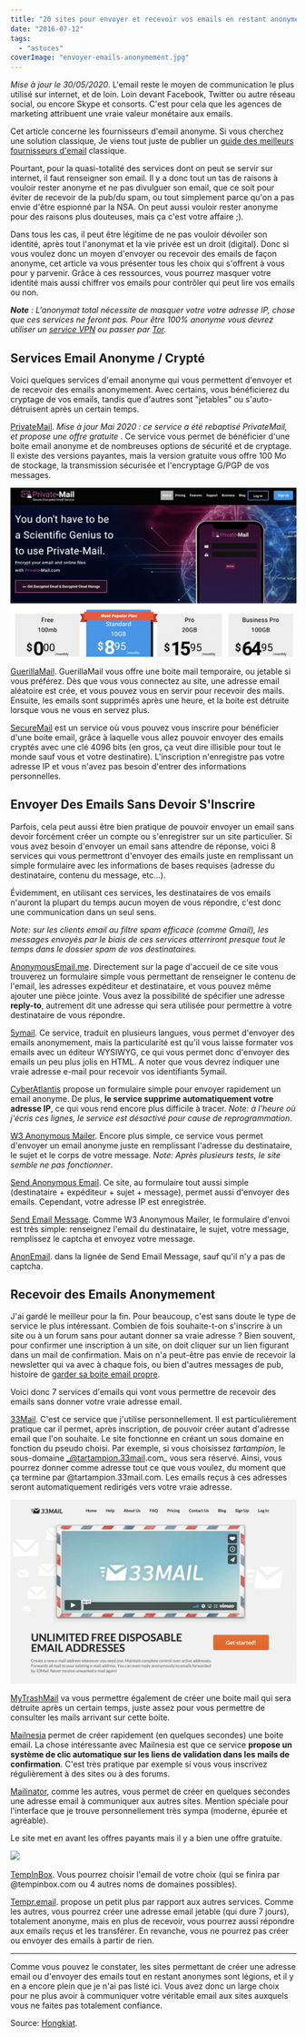 ```yaml
---
title: "20 sites pour envoyer et recevoir vos emails en restant anonyme"
date: "2016-07-12"
tags:
  - "astuces"
coverImage: "envoyer-emails-anonymement.jpg"
---
```


_Mise à jour le 30/05/2020_. L'email reste le moyen de communication le plus utilisé sur internet, et de loin. Loin devant Facebook, Twitter ou autre réseau social, ou encore Skype et consorts. C'est pour cela que les agences de marketing attribuent une vraie valeur monétaire aux emails.

Cet article concerne les fournisseurs d'email anonyme. Si vous cherchez une solution classique, Je viens tout juste de publier un [guide des meilleurs fournisseurs d'email](https://tobal.fr/comparatif-des-meilleurs-fournisseurs-email-en-2020/) classique.

Pourtant, pour la quasi-totalité des services dont on peut se servir sur internet, il faut renseigner son email. Il y a donc tout un tas de raisons à vouloir rester anonyme et ne pas divulguer son email, que ce soit pour éviter de recevoir de la pub/du spam, ou tout simplement parce qu'on a pas envie d'être espionné par la NSA. On peut aussi vouloir rester anonyme pour des raisons plus douteuses, mais ça c'est votre affaire ;).

<!--more-->

Dans tous les cas, il peut être légitime de ne pas vouloir dévoiler son identité, après tout l'anonymat et la vie privée est un droit (digital). Donc si vous voulez donc un moyen d'envoyer ou recevoir des emails de façon anonyme, cet article va vous présenter tous les choix qui s'offrent à vous pour y parvenir. Grâce à ces ressources, vous pourrez masquer votre identité mais aussi chiffrer vos emails pour contrôler qui peut lire vos emails ou non.

_**Note** : L'anonymat total nécessite de masquer votre votre adresse IP, chose que ces services ne feront pas. Pour être 100% anonyme vous devrez utiliser un [service VPN](http://fr.wikipedia.org/wiki/R%C3%A9seau_priv%C3%A9_virtuel) ou passer par [Tor](http://fr.wikipedia.org/wiki/Tor_(r%C3%A9seau))._

## Services Email Anonyme / Crypté

Voici quelques services d'email anonyme qui vous permettent d'envoyer et de recevoir des emails anonymement. Avec certains, vous bénéficierez du cryptage de vos emails, tandis que d'autres sont "jetables" ou s'auto-détruisent après un certain temps.

[PrivateMail](https://tobal.fr/privatemail). _Mise à jour Mai 2020 : ce service a été rebaptisé PrivateMail, et propose une offre gratuite_ . Ce service vous permet de bénéficier d'une boite email anonyme et de nombreuses options de sécurité et de cryptage. Il existe des versions payantes, mais la version gratuite vous offre 100 Mo de stockage, la transmission sécurisée et l'encryptage G/PGP de vos messages.

![](images/CleanShot-2020-05-29-at-20.09.05@2x-2000x1178.png)

[GuerillaMail](https://www.guerrillamail.com/). GuerillaMail vous offre une boite mail temporaire, ou jetable si vous préférez. Dès que vous vous connectez au site, une adresse email aléatoire est crée, et vous pouvez vous en servir pour recevoir des mails. Ensuite, les emails sont supprimés après une heure, et la boite est détruite lorsque vous ne vous en servez plus.

[SecureMail](https://www.secure-email.org/index.php) est un service où vous pouvez vous inscrire pour bénéficier d'une boite email, grâce à laquelle vous allez pouvoir envoyer des emails cryptés avec une clé 4096 bits (en gros, ça veut dire illisible pour tout le monde sauf vous et votre destinatire). L'inscription n'enregistre pas votre adresse IP et vous n'avez pas besoin d'entrer des informations personnelles.

## Envoyer Des Emails Sans Devoir S'Inscrire

Parfois, cela peut aussi être bien pratique de pouvoir envoyer un email sans devoir forcément créer un compte ou s'enregistrer sur un site particulier. Si vous avez besoin d'envoyer un email sans attendre de réponse, voici 8 services qui vous permettront d'envoyer des emails juste en remplissant un simple formulaire avec les informations de bases requises (adresse du destinataire, contenu du message, etc...).

Évidemment, en utilisant ces services, les destinataires de vos emails n'auront la plupart du temps aucun moyen de vous répondre, c'est donc une communication dans un seul sens.

_Note: sur les clients email au filtre spam efficace (comme Gmail), les messages envoyés par le biais de ces services atterriront presque tout le temps dans le dossier spam de vos destinataires._

[AnonymousEmail.me](http://www.anonymousemail.me/). Directement sur la page d'accueil de ce site vous trouverez un formulaire simple vous permettant de renseigner le contenu de l'email, les adresses expéditeur et destinataire, et vous pouvez même ajouter une pièce jointe. Vous avez la possibilité de spécifier une adresse **reply-to**, autrement dit une adresse qui sera utilisée pour permettre à votre destinataire de vous répondre.

[5ymail](http://www.5ymail.com/). Ce service, traduit en plusieurs langues, vous permet d'envoyer des emails anonymement, mais la particularité est qu'il vous laisse formater vos emails avec un éditeur WYSIWYG, ce qui vous permet donc d'envoyer des emails un peu plus jolis en HTML. A noter que vous devrez indiquer une vraie adresse e-mail pour recevoir vos identifiants 5ymail.

[CyberAtlantis](http://cyberatlantis.com/anonymous_email.php) propose un formulaire simple pour envoyer rapidement un email anonyme. De plus, **le service supprime automatiquement votre adresse IP**, ce qui vous rend encore plus difficile à tracer. _Note: à l'heure où j'écris ces lignes, le service est désactivé pour cause de reprogrammation_.

[W3 Anonymous Mailer](http://gilc.org/speech/anonymous/remailer.html). Encore plus simple, ce service vous permet d'envoyer un email anonyme juste en remplissant l'adresse du destinataire, le sujet et le corps de votre message.
_Note: Après plusieurs tests, le site semble ne pas fonctionner_.

[Send Anonymous Email](http://www.sendanonymousemail.net/). Ce site, au formulaire tout aussi simple (destinataire + expéditeur + sujet + message), permet aussi d'envoyer des emails. Cependant, votre adresse IP est enregistrée.

[Send Email Message](http://send-email.org/). Comme W3 Anonymous Mailer, le formulaire d'envoi est très simple: renseignez l'email du destinataire, le sujet, votre message, remplissez le captcha et envoyez votre message.

[AnonEmail](http://anonymouse.org/anonemail.html). dans la lignée de Send Email Message, sauf qu'il n'y a pas de captcha.

## Recevoir des Emails Anonymement

J'ai gardé le meilleur pour la fin. Pour beaucoup, c'est sans doute le type de service le plus intéressant. Combien de fois souhaite-t-on s'inscrire à un site ou à un forum sans pour autant donner sa vraie adresse ? Bien souvent, pour confirmer une inscription à un site, on doit cliquer sur un lien figurant dans un mail de confirmation. Mais on n'a peut-être pas envie de recevoir la newsletter qui va avec à chaque fois, ou bien d'autres messages de pub, histoire de [garder sa boite email propre](/comment-nettoyer-sa-boite-email-en-2-minutes/).

Voici donc 7 services d'emails qui vont vous permettre de recevoir des emails sans donner votre vraie adresse email.

[33Mail](https://33mail.com). C'est ce service que j'utilise personnellement. Il est particulièrement pratique car il permet, après inscription, de pouvoir créer autant d'adresse email que l'on souhaite. Le site fonctionne en créant un sous domaine en fonction du pseudo choisi. Par exemple, si vous choisissez _tartampion_, le sous-domaine _@tartampion.33mail.com_ vous sera réservé. Ainsi, vous pourrez donner comme adresse tout ce que vous voulez, du moment que ça termine par @tartampion.33mail.com. Les emails reçus à ces adresses seront automatiquement redirigés vers votre vraie adresse.

![](images/CleanShot-2020-05-29-at-20.18.58@2x-2000x1283.png)

[MyTrashMail](http://mytrashmail.com/) va vous permettre également de créer une boite mail qui sera détruite après un certain temps, juste assez pour vous permettre de consulter les mails arrivant sur cette boite.

[Mailnesia](http://mailnesia.com/) permet de créer rapidement (en quelques secondes) une boite email. La chose intéressante avec Mailnesia est que ce service **propose un système de clic automatique sur les liens de validation dans les mails de confirmation**. C'est très pratique par exemple si vous vous inscrivez régulièrement à des sites ou à des forums.

[Mailinator](http://mailinator.com/), comme les autres, vous permet de créer en quelques secondes une adresse email à communiquer aux autres sites. Mention spéciale pour l'interface que je trouve personnellement très sympa (moderne, épurée et agréable).

Le site met en avant les offres payants mais il y a bien une offre gratuite.

![](blob:https://tobal.fr/ea8b682a-217d-45d3-9d7b-8e593b718ff4)

[TempInBox](http://tempinbox.com/). Vous pourrez choisir l'email de votre choix (qui se finira par @tempinbox.com ou 4 autres noms de domaines possibles).

[Tempr.email](https://tempr.email/fr/). propose un petit plus par rapport aux autres services. Comme les autres, vous pourrez créer une adresse email jetable (qui dure 7 jours), totalement anonyme, mais en plus de recevoir, vous pourrez aussi répondre aux emails reçus et les transférer. En revanche, vous ne pourrez pas créer ou envoyer des emails à partir de rien.

* * *

Comme vous pouvez le constater, les sites permettant de créer une adresse email ou d'envoyer des emails tout en restant anonymes sont légions, et il y en a encore plein que je n'ai pas listé ici. Vous avez donc un large choix pour ne plus avoir à communiquer votre véritable email aux sites auxquels vous ne faites pas totalement confiance.

Source: [Hongkiat](http://www.hongkiat.com/blog/anonymous-email-providers/).
